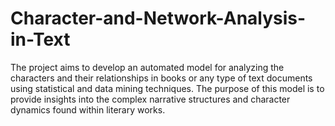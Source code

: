 


# Character-and-Network-Analysis-in-Text
The project aims to develop an automated model for analyzing the characters and their relationships in books or any type of text documents using statistical and data mining techniques. The purpose of this model is to provide insights into the complex narrative structures and character dynamics found within literary works.
